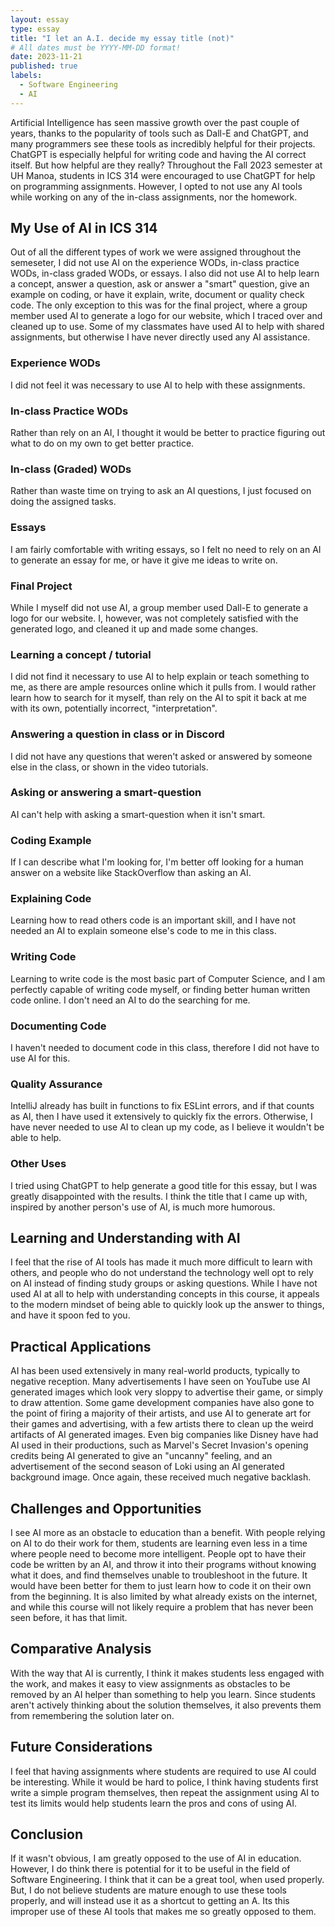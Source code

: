 ```yaml
---
layout: essay
type: essay
title: "I let an A.I. decide my essay title (not)"
# All dates must be YYYY-MM-DD format!
date: 2023-11-21
published: true
labels:
  - Software Engineering
  - AI
---
```


Artificial Intelligence has seen massive growth over the past couple of years, thanks to the popularity of tools such as Dall-E and ChatGPT, and many programmers see these tools as incredibly helpful for their projects. ChatGPT is especially helpful for writing code and having the AI correct itself. But how helpful are they really? Throughout the Fall 2023 semester at UH Manoa, students in ICS 314 were encouraged to use ChatGPT for help on programming assignments. However, I opted to not use any AI tools while working on any of the in-class assignments, nor the homework.

## My Use of AI in ICS 314
Out of all the different types of work we were assigned throughout the semeseter, I did not use AI on the experience WODs, in-class practice WODs, in-class graded WODs, or essays. I also did not use AI to help learn a concept, answer a question, ask or answer a "smart" question, give an example on coding, or have it explain, write, document or quality check code. The only exception to this was for the final project, where a group member used AI to generate a logo for our website, which I traced over and cleaned up to use. Some of my classmates have used AI to help with shared assignments, but otherwise I have never directly used any AI assistance.

### Experience WODs
I did not feel it was necessary to use AI to help with these assignments.

### In-class Practice WODs
Rather than rely on an AI, I thought it would be better to practice figuring out what to do on my own to get better practice.

### In-class (Graded) WODs
Rather than waste time on trying to ask an AI questions, I just focused on doing the assigned tasks.

### Essays
I am fairly comfortable with writing essays, so I felt no need to rely on an AI to generate an essay for me, or have it give me ideas to write on.

### Final Project
While I myself did not use AI, a group member used Dall-E to generate a logo for our website. I, however, was not completely satisfied with the generated logo, and cleaned it up and made some changes.

### Learning a concept / tutorial
I did not find it necessary to use AI to help explain or teach something to me, as there are ample resources online which it pulls from. I would rather learn how to search for it myself, than rely on the AI to spit it back at me with its own, potentially incorrect, "interpretation".

### Answering a question in class or in Discord
I did not have any questions that weren't asked or answered by someone else in the class, or shown in the video tutorials.

### Asking or answering a smart-question
AI can't help with asking a smart-question when it isn't smart.

### Coding Example
If I can describe what I'm looking for, I'm better off looking for a human answer on a website like StackOverflow than asking an AI.

### Explaining Code
Learning how to read others code is an important skill, and I have not needed an AI to explain someone else's code to me in this class.

### Writing Code
Learning to write code is the most basic part of Computer Science, and I am perfectly capable of writing code myself, or finding better human written code online. I don't need an AI to do the searching for me.

### Documenting Code
I haven't needed to document code in this class, therefore I did not have to use AI for this.

### Quality Assurance
IntelliJ already has built in functions to fix ESLint errors, and if that counts as AI, then I have used it extensively to quickly fix the errors. Otherwise, I have never needed to use AI to clean up my code, as I believe it wouldn't be able to help.

### Other Uses
I tried using ChatGPT to help generate a good title for this essay, but I was greatly disappointed with the results. I think the title that I came up with, inspired by another person's use of AI, is much more humorous.

## Learning and Understanding with AI
I feel that the rise of AI tools has made it much more difficult to learn with others, and people who do not understand the technology well opt to rely on AI instead of finding study groups or asking questions. While I have not used AI at all to help with understanding concepts in this course, it appeals to the modern mindset of being able to quickly look up the answer to things, and have it spoon fed to you.

## Practical Applications
AI has been used extensively in many real-world products, typically to negative reception. Many advertisements I have seen on YouTube use AI generated images which look very sloppy to advertise their game, or simply to draw attention. Some game development companies have also gone to the point of firing a majority of their artists, and use AI to generate art for their games and advertising, with a few artists there to clean up the weird artifacts of AI generated images. Even big companies like Disney have had AI used in their productions, such as Marvel's Secret Invasion's opening credits being AI generated to give an "uncanny" feeling, and an advertisement of the second season of Loki using an AI generated background image. Once again, these received much negative backlash.

## Challenges and Opportunities
I see AI more as an obstacle to education than a benefit. With people relying on AI to do their work for them, students are learning even less in a time where people need to become more intelligent. People opt to have their code be written by an AI, and throw it into their programs without knowing what it does, and find themselves unable to troubleshoot in the future. It would have been better for them to just learn how to code it on their own from the beginning. It is also limited by what already exists on the internet, and while this course will not likely require a problem that has never been seen before, it has that limit.

## Comparative Analysis
With the way that AI is currently, I think it makes students less engaged with the work, and makes it easy to view assignments as obstacles to be removed by an AI helper than something to help you learn. Since students aren't actively thinking about the solution themselves, it also prevents them from remembering the solution later on.

## Future Considerations
I feel that having assignments where students are required to use AI could be interesting. While it would be hard to police, I think having students first write a simple program themselves, then repeat the assignment using AI to test its limits would help students learn the pros and cons of using AI.

## Conclusion
If it wasn't obvious, I am greatly opposed to the use of AI in education. However, I do think there is potential for it to be useful in the field of Software Engineering. I think that it can be a great tool, when used properly. But, I do not believe students are mature enough to use these tools properly, and will instead use it as a shortcut to getting an A. Its this improper use of these AI tools that makes me so greatly opposed to them.